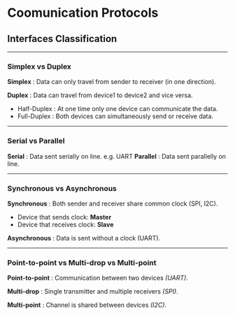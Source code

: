 # Coomunication Protocols

## Interfaces Classification
---
### Simplex vs Duplex

**Simplex** : Data can only travel from sender to receiver (in one direction).

**Duplex** : Data can travel from device1 to device2 and vice versa.
 - Half-Duplex : At one time only one device can communicate the data.
 - Full-Duplex : Both devices can simultaneously send or receive data.

---
### Serial vs Parallel

**Serial** : Data sent serially on line. e.g. UART
**Parallel** : Data sent parallelly on line.

---
### Synchronous vs Asynchronous

**Synchronous** : Both sender and receiver share common clock (SPI, I2C).
- Device that sends clock: **Master**
- Device that receives clock: **Slave**

**Asynchronous** : Data is sent without a clock (UART).

---
### Point-to-point vs Multi-drop vs Multi-point

**Point-to-point** : Communication between two devices *(UART)*.

**Multi-drop** : Single transmitter and multiple receivers *(SPI)*.

**Multi-point** : Channel is shared between devices *(I2C)*.
